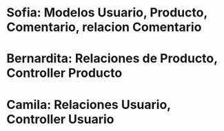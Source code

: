 # Sofia: Modelos Usuario, Producto, Comentario, relacion Comentario

# Bernardita: Relaciones de Producto, Controller Producto

# Camila: Relaciones Usuario, Controller Usuario